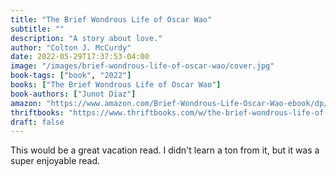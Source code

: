 ```yaml
---
title: "The Brief Wondrous Life of Oscar Wao"
subtitle: ""
description: "A story about love."
author: "Colton J. McCurdy"
date: 2022-05-29T17:37:53-04:00
image: "/images/brief-wondrous-life-of-oscar-wao/cover.jpg"
book-tags: ["book", "2022"]
books: ["The Brief Wondrous Life of Oscar Wao"]
book-authors: ["Junot Diaz"]
amazon: "https://www.amazon.com/Brief-Wondrous-Life-Oscar-Wao-ebook/dp/B000UZJRGI/ref=sr_1_1"
thriftbooks: "https://www.thriftbooks.com/w/the-brief-wondrous-life-of-oscar-wao_junot-daz/246854/?resultid=bd5ef80e-aaf0-46a3-b315-478a047c4287#isbn=1594483299"
draft: false
---
```


This would be a great vacation read. I didn't learn a ton from it, but it was a
super enjoyable read.
